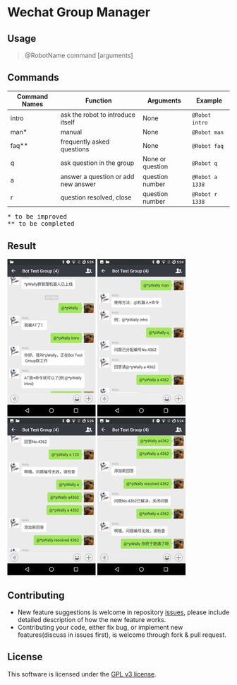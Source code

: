 # Wechat Group Manager

## Usage
> @RobotName command [arguments]

## Commands

| Command Names | Function                            | Arguments        | Example         |
|---------------|-------------------------------------|------------------|-----------------|
| intro         | ask the robot to introduce itself   | None             | `@Robot intro`  |
| man*          | manual                              | None            | `@Robot man`    |
| faq**         | frequently asked questions          | None             | `@Robot faq`    |
| q             | ask question in the group           | None or question | `@Robot q`      |
| a             | answer a question or add new answer | question number  | `@Robot a 1338` |
| r             | question resolved, close            | question number  | `@Robot r 1338` |
<pre>
* to be improved
** to be completed
</pre>

## Result
![Result Screenshot 1](./img/result1.jpg)
![Result Screenshot 2](./img/result2.jpg)
![Result Screenshot 3](./img/result3.jpg)
![Result Screenshot 4](./img/result4.jpg)

## Contributing
  * New feature suggestions is welcome in repository [issues](https://github.com/WallyYang/WechatGroupManager/issues), please include detailed description of how the new feature works.
  * Contributing your code, either fix bug, or implement new features(discuss in issues first), is welcome through fork & pull request.

## License
This software is licensed under the [GPL v3 license](www.gnu.org/copyleft/gpl.html).
